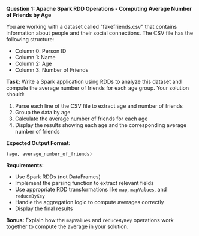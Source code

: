 
**Question 1: Apache Spark RDD Operations - Computing Average Number of Friends by Age**

You are working with a dataset called "fakefriends.csv" that contains information about people and their social connections. The CSV file has the following structure:
- Column 0: Person ID
- Column 1: Name  
- Column 2: Age
- Column 3: Number of Friends

**Task:**
Write a Spark application using RDDs to analyze this dataset and compute the average number of friends for each age group. Your solution should:

1. Parse each line of the CSV file to extract age and number of friends
2. Group the data by age
3. Calculate the average number of friends for each age
4. Display the results showing each age and the corresponding average number of friends

**Expected Output Format:**
```
(age, average_number_of_friends)
```

**Requirements:**
- Use Spark RDDs (not DataFrames)
- Implement the parsing function to extract relevant fields
- Use appropriate RDD transformations like `map`, `mapValues`, and `reduceByKey`
- Handle the aggregation logic to compute averages correctly
- Display the final results

**Bonus:** Explain how the `mapValues` and `reduceByKey` operations work together to compute the average in your solution.

